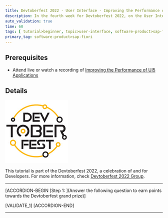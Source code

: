```yaml
---
title: Devtoberfest 2022 - User Interface - Improving the Performance of UI5 Applications
description: In the fourth week for Devtoberfest 2022, on the User Interface day you watched a session about *Improving the Performance of UI5 Applications*. Here we test if you have listened carefully, so go ahead and answer the question to earn extra points towards the grand prize.
auto_validation: true
time: 60
tags: [ tutorial>beginner, topic>user-interface, software-product>sap-fiori]
primary_tag: software-product>sap-fiori
---
```


## Prerequisites

- Attend live or watch a recording of [Improving the Performance of UI5 Applications](https://groups.community.sap.com/t5/devtoberfest/improving-the-performance-of-ui5-applications/ec-p/9012#M42)

## Details

![Devtoberfest](Devtoberfest.jpg)

This tutorial is part of the Devtoberfest 2022, a celebration of and for Developers. For more information, check [Devtoberfest 2022 Group](https://groups.community.sap.com/t5/devtoberfest/gh-p/Devtoberfest).

---

[ACCORDION-BEGIN [Step 1: ](Answer the following question to earn points towards the Devtoberfest grand prize)]

[VALIDATE_1]
[ACCORDION-END]

---
